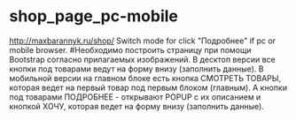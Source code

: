 # shop_page_pc-mobile
http://maxbarannyk.ru/shop/
Switch mode for click "Подробнее" if pc or mobile browser.
#Необходимо построить страницу при помощи Bootstrap согласно прилагаемых изображений. 
В десктоп версии все кнопки под товарами ведут на форму внизу (заполнить данные).
В мобильной версии на главном блоке есть кнопка СМОТРЕТЬ ТОВАРЫ, которая ведет на первый товар под первым блоком (главным). 
А кнопки под товарами ПОДРОБНЕЕ - открывают POPUP c их описанием и кнопкой ХОЧУ, которая ведет на форму внизу (заполнить данные).

